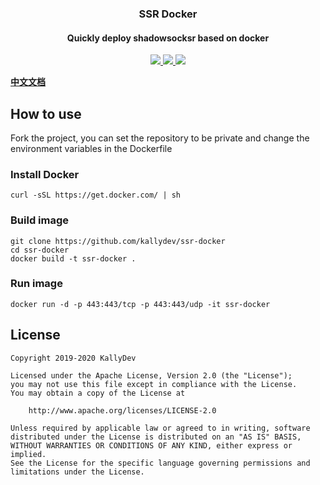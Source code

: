 <h3 align="center">SSR Docker</h3>
<h4 align="center">Quickly deploy shadowsocksr based on docker</h4>
<p align="center">
  <a href="https://t.me/yogurtGroup">
    <img src="https://img.shields.io/badge/telegram-yogurt%20cloud-brightgreen.svg?style=flat-square">
  </a>
  <a href="https://github.com/kallydev/ssr-docker/blob/master/LICENSE.md">
    <img src="https://img.shields.io/github/license/kallydev/ssr-docker.svg?style=flat-square">
  </a>
  <a href="https://github.com/kallydev/ssr-docker/commits/master">
    <img src="https://img.shields.io/github/last-commit/kallydev/ssr-docker.svg?style=flat-square">
  </a>
</p>

**[中文文档](/README_ZH.md)**

## How to use
Fork the project, you can set the repository to be private and change the environment variables in the Dockerfile

### Install Docker
```
curl -sSL https://get.docker.com/ | sh
```

### Build image
```
git clone https://github.com/kallydev/ssr-docker
cd ssr-docker
docker build -t ssr-docker .
```

### Run image
```
docker run -d -p 443:443/tcp -p 443:443/udp -it ssr-docker
```

## License
```
Copyright 2019-2020 KallyDev

Licensed under the Apache License, Version 2.0 (the "License");
you may not use this file except in compliance with the License.
You may obtain a copy of the License at

    http://www.apache.org/licenses/LICENSE-2.0

Unless required by applicable law or agreed to in writing, software
distributed under the License is distributed on an "AS IS" BASIS,
WITHOUT WARRANTIES OR CONDITIONS OF ANY KIND, either express or implied.
See the License for the specific language governing permissions and
limitations under the License.
```


